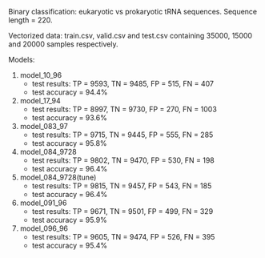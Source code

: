 Binary classification: eukaryotic vs prokaryotic tRNA sequences. Sequence length = 220.

Vectorized data: train.csv, valid.csv and test.csv containing 35000, 15000 and 20000 samples respectively.

Models:
  
1. model_10_96
   * test results: TP = 9593, TN = 9485, FP = 515, FN = 407 
   * test accuracy = 94.4%
2. model_17_94
   * test results: TP = 8997, TN = 9730, FP = 270, FN = 1003 
   * test accuracy = 93.6%
3. model_083_97
   * test results: TP = 9715, TN = 9445, FP = 555, FN = 285 
   * test accuracy = 95.8%
4. model_084_9728
   * test results: TP = 9802, TN = 9470, FP = 530, FN = 198 
   * test accuracy = 96.4%
5. model_084_9728(tune)
   * test results: TP = 9815, TN = 9457, FP = 543, FN = 185 
   * test accuracy = 96.4%
6. model_091_96
   * test results: TP = 9671, TN = 9501, FP = 499, FN = 329 
   * test accuracy = 95.9%
7. model_096_96
   * test results: TP = 9605, TN = 9474, FP = 526, FN = 395 
   * test accuracy = 95.4%
